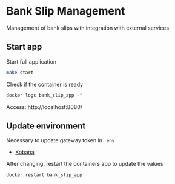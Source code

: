 # Bank Slip Management

Management of bank slips with integration with external services


## Start app
Start full application

```bash
make start
```

Check if the container is ready
```bash
docker logs bank_slip_app -f
```

Access: http://localhost:8080/

## Update environment
Necessary to update gateway token in `.env`
- [Kobana](https://developers.kobana.com.br/reference/token-de-acesso)

After changing, restart the containers app to update the values

```bash
docker restart bank_slip_app
```
